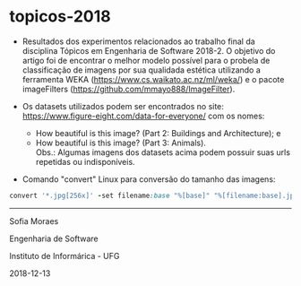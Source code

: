 # topicos-2018

- Resultados dos experimentos relacionados ao trabalho final da disciplina Tópicos em Engenharia de Software 2018-2.
O objetivo do artigo foi de encontrar o melhor modelo possível para o probela de classificação de imagens por sua qualidada estética utilizando a ferramenta WEKA (https://www.cs.waikato.ac.nz/ml/weka/) e o pacote imageFilters (https://github.com/mmayo888/ImageFilter).

- Os datasets utilizados podem ser encontrados no site: https://www.figure-eight.com/data-for-everyone/ com os nomes:
  - How beautiful is this image? (Part 2: Buildings and Architecture); e
  - How beautiful is this image? (Part 3: Animals).
  <br/>Obs.: Algumas imagens dos datasets acima podem possuir suas urls repetidas ou indisponíveis.

- Comando "convert" Linux para conversão do tamanho das imagens:
```ruby
convert '*.jpg[256x]' -set filename:base "%[base]" "%[filename:base].jpg"
```
-------------------------
Sofia Moraes

Engenharia de Software

Instituto de Informárica - UFG

2018-12-13
